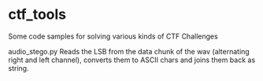 # ctf_tools
Some code samples for solving various kinds of CTF Challenges


audio_stego.py
Reads the LSB from the data chunk of the wav (alternating right and left channel), converts them to ASCII chars and joins them back as string.




